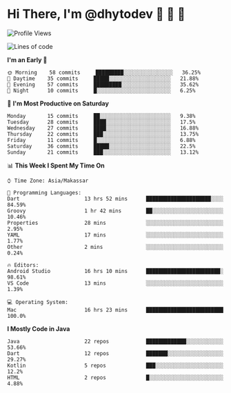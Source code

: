 # Hi There, I'm @dhytodev 👋 👋 👋

<!--
**DhytoDev/dhytodev** is a ✨ _special_ ✨ repository because its `README.md` (this file) appears on your GitHub profile.

Here are some ideas to get you started:

- 🔭 I’m currently working on ...
- 🌱 I’m currently learning ...
- 👯 I’m looking to collaborate on ...
- 🤔 I’m looking for help with ...
- 💬 Ask me about ...
- 📫 How to reach me: ...
- 😄 Pronouns: ...
- ⚡ Fun fact: ...
-->

<!--START_SECTION:waka-->
![Profile Views](http://img.shields.io/badge/Profile%20Views-34-blue)

![Lines of code](https://img.shields.io/badge/From%20Hello%20World%20I%27ve%20Written-265979%20lines%20of%20code-blue)

**I'm an Early 🐤** 

```text
🌞 Morning    58 commits     █████████░░░░░░░░░░░░░░░░   36.25% 
🌆 Daytime    35 commits     █████░░░░░░░░░░░░░░░░░░░░   21.88% 
🌃 Evening    57 commits     █████████░░░░░░░░░░░░░░░░   35.62% 
🌙 Night      10 commits     █░░░░░░░░░░░░░░░░░░░░░░░░   6.25%

```
📅 **I'm Most Productive on Saturday** 

```text
Monday       15 commits     ██░░░░░░░░░░░░░░░░░░░░░░░   9.38% 
Tuesday      28 commits     ████░░░░░░░░░░░░░░░░░░░░░   17.5% 
Wednesday    27 commits     ████░░░░░░░░░░░░░░░░░░░░░   16.88% 
Thursday     22 commits     ███░░░░░░░░░░░░░░░░░░░░░░   13.75% 
Friday       11 commits     █░░░░░░░░░░░░░░░░░░░░░░░░   6.88% 
Saturday     36 commits     █████░░░░░░░░░░░░░░░░░░░░   22.5% 
Sunday       21 commits     ███░░░░░░░░░░░░░░░░░░░░░░   13.12%

```


📊 **This Week I Spent My Time On** 

```text
⌚︎ Time Zone: Asia/Makassar

💬 Programming Languages: 
Dart                     13 hrs 52 mins      █████████████████████░░░░   84.59% 
Groovy                   1 hr 42 mins        ██░░░░░░░░░░░░░░░░░░░░░░░   10.46% 
Properties               28 mins             ░░░░░░░░░░░░░░░░░░░░░░░░░   2.95% 
YAML                     17 mins             ░░░░░░░░░░░░░░░░░░░░░░░░░   1.77% 
Other                    2 mins              ░░░░░░░░░░░░░░░░░░░░░░░░░   0.24%

🔥 Editors: 
Android Studio           16 hrs 10 mins      ████████████████████████░   98.61% 
VS Code                  13 mins             ░░░░░░░░░░░░░░░░░░░░░░░░░   1.39%

💻 Operating System: 
Mac                      16 hrs 23 mins      █████████████████████████   100.0%

```

**I Mostly Code in Java** 

```text
Java                     22 repos            █████████████░░░░░░░░░░░░   53.66% 
Dart                     12 repos            ███████░░░░░░░░░░░░░░░░░░   29.27% 
Kotlin                   5 repos             ███░░░░░░░░░░░░░░░░░░░░░░   12.2% 
HTML                     2 repos             █░░░░░░░░░░░░░░░░░░░░░░░░   4.88%

```



<!--END_SECTION:waka-->

